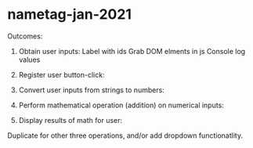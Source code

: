 # nametag-jan-2021


Outcomes:

1) Obtain user inputs:
    Label with ids
    Grab DOM elments in js
    Console log values

2) Register user button-click:

3) Convert user inputs from strings to numbers:

4) Perform mathematical operation (addition) on numerical inputs:

5) Display results of math for user:

Duplicate for other three operations, and/or add dropdown functionatlity.